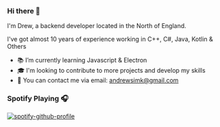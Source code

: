### Hi there 👋

I'm Drew, a backend developer located in the North of England.

I've got almost 10 years of experience working in C++, C#, Java, Kotlin & Others


<!--
**drewsimkins/drewsimkins** is a ✨ _special_ ✨ repository because its `README.md` (this file) appears on your GitHub profile.

Here are some ideas to get you started:

- 🔭 I’m currently working on ...
- 🌱 I’m currently learning ...
- 👯 I’m looking to collaborate on ...
- 🤔 I’m looking for help with ...
- 💬 Ask me about ...
- 📫 How to reach me: ...
- 😄 Pronouns: ...
- ⚡ Fun fact: ...
-->

- 📚 I’m currently learning Javascript & Electron
- 🎓 I'm looking to contribute to more projects and develop my skills
- 📮 You can contact me via email: andrewsimk@gmail.com

### Spotify Playing 🎧

[![spotify-github-profile](https://spotify-github-profile.vercel.app/api/view?uid=drewsimkins&cover_image=true&theme=novatorem)](https://github.com/kittinan/spotify-github-profile)

